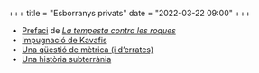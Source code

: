 +++
title = "Esborranys privats"
date = "2022-03-22 09:00"
+++

  - [Prefaci](/tmp/fe8444caccd9) de [*La tempesta contra les roques*](https://www.elpontdeleslletres.cat/2023/04/24/tempesta/)
  - [Impugnació de Kavafis](/tmp/5f81f840563c)
  - [Una qüestió de mètrica (i d’errates)](/tmp/f8abb40a1063)
  - [Una història subterrània](/tmp/32ec15b3dede)

